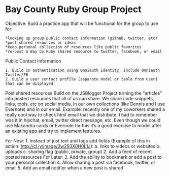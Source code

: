 Bay County Ruby Group Project
=============================

Objective: Build a practice app that will be functional for the group to use for:

    *looking up group public contact information (github, twitter, etc)
    *post shared resources or ideas
    *keep personal collection of resources like public favorites
    *re-post a Bay Co Ruby shared resource to twitter, facebook, or email


Public Contact Information

    1. Build in authentication using Omniauth Identity, include Omniauth Twitter/FB
    2. Build a user contact profile [separate model or table from User] that can be displayed


Post shared resources
Build on the JSBlogger Project turning the “articles” into posted resources that all of us can share. We share code snippets, links, tools, etc on social media, in our own collections (like Dennis and I use Evernote) and in our email.  Example: recently one of my coworkers shared a really cool way to check html email that we distribute.  I had to remember was it in hipchat, email, twitter direct message, etc.  Even though we could use Makandra cards or Evernote for this it’s a good exercise to model after an existing app and try to implement features.
 
   For Now:
     1. Instead of just text and tags add fields (Example of this in action: http://cl.ly/image/3w293X0H0L1J):
        a. links to videos or websites
        b. uploads
        c. sharing flag (public, private, group)
     2.  Add a feed of recent posted resources
   For Later:
      3.  Add the ability to bookmark or add a post to your personal collection
      4.  Allow sharing a post via facebook, twitter, or email
      5.  Add an email notifier when a new post is shared